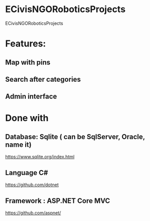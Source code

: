 # ECivisNGORoboticsProjects
ECivisNGORoboticsProjects


# Features:

## Map with pins

## Search after categories

## Admin interface

# Done with

## Database: Sqlite ( can be SqlServer, Oracle, name it)
https://www.sqlite.org/index.html

## Language C#
https://github.com/dotnet

## Framework : ASP.NET Core MVC
https://github.com/aspnet/






